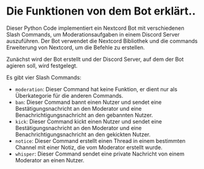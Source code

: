 # Die Funktionen von dem Bot erklärt..

Dieser Python Code implementiert ein Nextcord Bot mit verschiedenen Slash Commands, um Moderationsaufgaben in einem Discord Server auszuführen. Der Bot verwendet die Nextcord Bibliothek und die commands Erweiterung von Nextcord, um die Befehle zu erstellen.

Zunächst wird der Bot erstellt und der Discord Server, auf dem der Bot agieren soll, wird festgelegt.

Es gibt vier Slash Commands:

- `moderation`: Dieser Command hat keine Funktion, er dient nur als Überkategorie für die anderen Commands.
- `ban`: Dieser Command bannt einen Nutzer und sendet eine Bestätigungsnachricht an den Moderator und eine Benachrichtigungsnachricht an den gebannten Nutzer.
- `kick`: Dieser Command kickt einen Nutzer und sendet eine Bestätigungsnachricht an den Moderator und eine Benachrichtigungsnachricht an den gekickten Nutzer.
- `notice`: Dieser Command erstellt einen Thread in einem bestimmten Channel mit einer Notiz, die vom Moderator erstellt wurde.
- `whisper`: Dieser Command sendet eine private Nachricht von einem Moderator an einen Nutzer.
